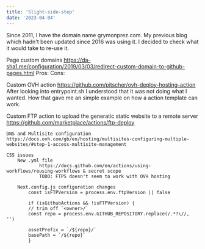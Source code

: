 ```yaml
---
title: 'Slight-side-step'
date: '2023-04-04'
---
```


Since 2011, I have the domain name grymonprez.com. My previous blog which hadn't been updated since 2016 was using it. I decided to check what it would take to re-use it. 

Page custom domains
    https://da-sha1.me/configuration/2019/03/03/redirect-custom-domain-to-github-pages.html
    Pros:
    Cons:

Custom OVH action
    https://github.com/pitscher/ovh-deploy-hosting-action 
    After looking into entrypoint.sh I understood that it was not doing what I wanted. How that gave me an simple example on how a action template can work.

Custom FTP action to upload the generatic static website to a remote server
    https://github.com/marketplace/actions/ftp-deploy

    DNS and Multisite configuration
    https://docs.ovh.com/gb/en/hosting/multisites-configuring-multiple-websites/#step-1-access-multisite-management 

    CSS issues
        New .yml file
                https://docs.github.com/en/actions/using-workflows/reusing-workflows & secret scope
                TODO: FTPS doesn't seem to work with OVH hosting

        Next.config.js configuration changes
            const isFTPVersion = process.env.ftpVersion || false

            if (isGithubActions && !isFTPVersion) {
            // trim off `<owner>/`
            const repo = process.env.GITHUB_REPOSITORY.replace(/.*?\//, '')

            assetPrefix = `/${repo}/`
            basePath = `/${repo}`
            }
